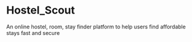 # Hostel_Scout
An online hostel, room, stay finder platform to help users find affordable stays fast and secure
